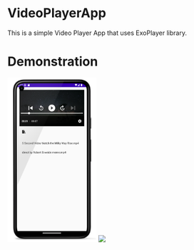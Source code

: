 # VideoPlayerApp
This is a simple Video Player App that uses ExoPlayer library.

# Demonstration

<img src="REAMMEImages/screen1.png" width="200"> <img src="REAMMEImages/videodemonstration.gif" width="170">
